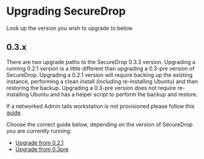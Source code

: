 # Upgrading SecureDrop

Look up the version you wish to upgrade *to* below.

## 0.3.x

There are two upgrade paths to the SecureDrop 0.3.3 version. Upgrading a
running 0.2.1 version is a little different than upgrading a 0.3-pre version of
SecureDrop. Upgrading a 0.2.1 version will require backing up the existing
instance, performing a clean install (including re-installing Ubuntu) and then
restoring the backup. Upgrading a 0.3-pre version does not require
re-installing Ubuntu and has a helper script to perform the backup and restore.

If a networked Admin tails workstation is not provisioned please follow this
[guide](tails_guide.md).

Choose the correct guide below, depending on the version of SecureDrop you are
currently running:

* [Upgrade from 0.2.1](0.2.1-upgrade-to-0.3.3.md)
* [Upgrade from 0.3pre](0.3-pre-upgrade-to-0.3.3.md)


